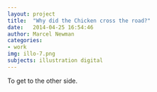 ```yaml
---
layout: project
title:  "Why did the Chicken cross the road?"
date:   2014-04-25 16:54:46
author: Marcel Newman
categories:
- work
img: illo-7.png
subjects: illustration digital
---
```

To get to the other side.